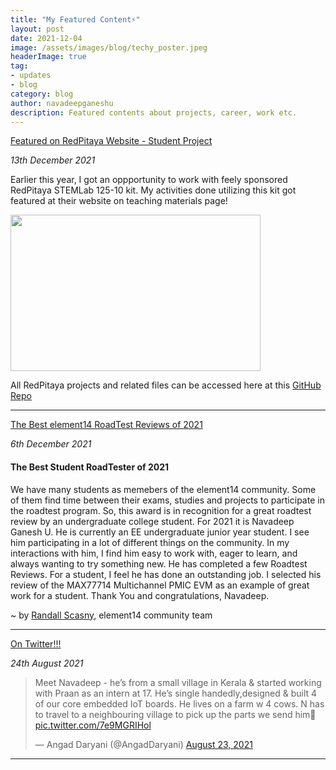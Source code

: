 ```yaml
---
title: "My Featured Content⚡"
layout: post
date: 2021-12-04
image: /assets/images/blog/techy_poster.jpeg
headerImage: true
tag:
- updates
- blog
category: blog
author: navadeepganeshu
description: Featured contents about projects, career, work etc.
---
```


[Featured on RedPitaya Website - Student Project](https://redpitaya.com/teaching-materials/)  
<p><i>13th December 2021</i></p>

<p>Earlier this year, I got an oppportunity to work with feely sponsored RedPitaya STEMLab 125-10 kit. My activities done utilizing this kit got featured at their website on teaching materials page!</p>

<img src="https://navadeepganeshu.github.io/assets/images/projects/rp_featured.png" width="400" height="250">

All RedPitaya projects and related files can be accessed here at this [GitHub Repo](https://github.com/NavadeepGaneshU/redpitaya_student_tryout)

---

[The Best element14 RoadTest Reviews of 2021](https://community.element14.com/products/roadtest/b/blog/posts/the-best-element14-roadtest-reviews-of-2021)  
<p><i>6th December 2021</i></p>

#### The Best Student RoadTester of 2021
<p> We have many students as memebers of the element14 community. Some of them find time between their exams, studies and projects to participate in the roadtest program. So, this award is in recognition for a great roadtest review by an undergraduate college student. For 2021 it is Navadeep Ganesh U. He is currently an EE undergraduate junior year student. I see him participating in a lot of different things on the community. In my interactions with him, I find him easy to work with, eager to learn, and always wanting to try something new. He has completed a few Roadtest Reviews. For a student, I feel he has done an outstanding job. I selected his review of the MAX77714 Multichannel PMIC EVM as an example of great work for a student. Thank You and congratulations, Navadeep.</p>

~ by [Randall Scasny](https://community.element14.com/members/rscasny), element14 community team    

---

[On Twitter!!!](https://twitter.com/AngadDaryani/status/1429903843001716750)
<p><i>24th August 2021</i></p>

<blockquote class="twitter-tweet"><p lang="en" dir="ltr">Meet Navadeep - he’s from a small village in Kerala &amp; started working with Praan as an intern at 17. He’s single handedly,designed &amp; built 4 of our core embedded IoT boards. He lives on a farm w 4 cows. N has to travel to a neighbouring village to pick up the parts we send him🚀 <a href="https://t.co/7e9MGRIHol">pic.twitter.com/7e9MGRIHol</a></p>&mdash; Angad Daryani (@AngadDaryani) <a href="https://twitter.com/AngadDaryani/status/1429903843001716750?ref_src=twsrc%5Etfw">August 23, 2021</a></blockquote> <script async src="https://platform.twitter.com/widgets.js" charset="utf-8"></script>

---